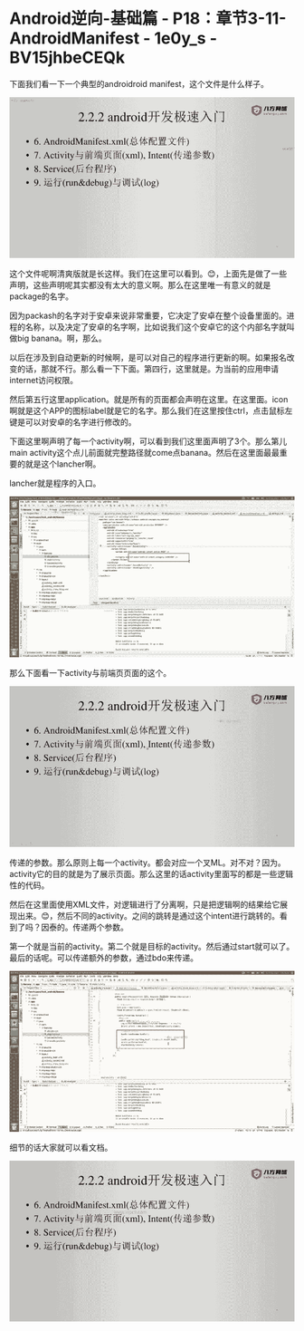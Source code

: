 # Android逆向-基础篇 - P18：章节3-11-AndroidManifest - 1e0y_s - BV15jhbeCEQk

下面我们看一下一个典型的androidroid manifest，这个文件是什么样子。

![](img/d96cc313e1453d6698c0fd57a386ee5b_1.png)

这个文件呢啊清爽版就是长这样。我们在这里可以看到。😊，上面先是做了一些声明，这些声明呢其实都没有太大的意义啊。那么在这里唯一有意义的就是package的名字。

因为packash的名字对于安卓来说非常重要，它决定了安卓在整个设备里面的。进程的名称，以及决定了安卓的名字啊，比如说我们这个安卓它的这个内部名字就叫做big banana。啊，那么。

以后在涉及到自动更新的时候啊，是可以对自己的程序进行更新的啊。如果报名改变的话，那就不行。那么看一下下面。第四行，这里就是。为当前的应用申请internet访问权限。

然后第五行这里application。就是所有的页面都会声明在这里。在这里面。icon啊就是这个APP的图标label就是它的名字。那么我们在这里按住ctrl，点击鼠标左键是可以对安卓的名字进行修改的。

下面这里啊声明了每一个activity啊，可以看到我们这里面声明了3个。那么第儿main activity这个点儿前面就完整路径就come点banana。然后在这里面最最重要的就是这个lancher啊。

lancher就是程序的入口。

![](img/d96cc313e1453d6698c0fd57a386ee5b_3.png)

那么下面看一下activity与前端页页面的这个。

![](img/d96cc313e1453d6698c0fd57a386ee5b_5.png)

传递的参数。那么原则上每一个activity。都会对应一个叉ML。对不对？因为。activity它的目的就是为了展示页面。那么这里的话activity里面写的都是一些逻辑性的代码。

然后在这里面使用XML文件，对逻辑进行了分离啊，只是把逻辑啊的结果给它展现出来。😊，然后不同的activity。之间的跳转是通过这个intent进行跳转的。看到了吗？因泰的。传递两个参数。

第一个就是当前的activity。第二个就是目标的activity。然后通过start就可以了。最后的话呢。可以传递额外的参数，通过bdo来传递。



![](img/d96cc313e1453d6698c0fd57a386ee5b_7.png)

细节的话大家就可以看文档。

![](img/d96cc313e1453d6698c0fd57a386ee5b_9.png)